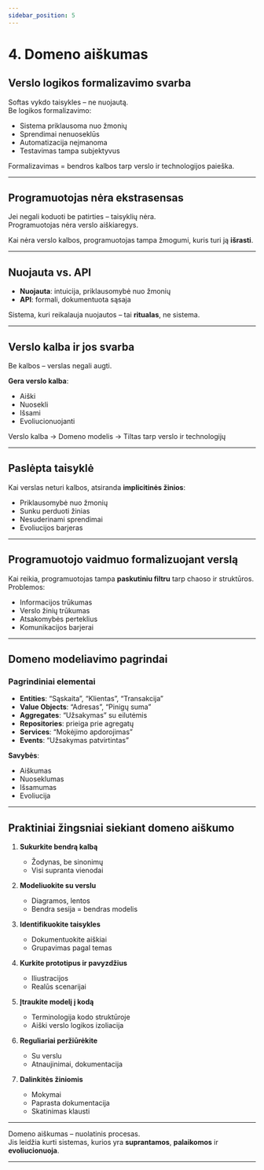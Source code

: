 ```yaml
---
sidebar_position: 5
---
```


# 4. Domeno aiškumas

## Verslo logikos formalizavimo svarba

Softas vykdo taisykles – ne nuojautą.  
Be logikos formalizavimo:  
- Sistema priklausoma nuo žmonių  
- Sprendimai nenuoseklūs  
- Automatizacija neįmanoma  
- Testavimas tampa subjektyvus

Formalizavimas = bendros kalbos tarp verslo ir technologijos paieška.

---

## Programuotojas nėra ekstrasensas

Jei negali koduoti be patirties – taisyklių nėra.  
Programuotojas nėra verslo aiškiaregys.  

Kai nėra verslo kalbos, programuotojas tampa žmogumi, kuris turi ją **išrasti**.

---

## Nuojauta vs. API

- **Nuojauta**: intuicija, priklausomybė nuo žmonių  
- **API**: formali, dokumentuota sąsaja  

Sistema, kuri reikalauja nuojautos – tai **ritualas**, ne sistema.

---

## Verslo kalba ir jos svarba

Be kalbos – verslas negali augti.

**Gera verslo kalba**:  
- Aiški  
- Nuosekli  
- Išsami  
- Evoliucionuojanti

Verslo kalba → Domeno modelis → Tiltas tarp verslo ir technologijų

---

## Paslėpta taisyklė

Kai verslas neturi kalbos, atsiranda **implicitinės žinios**:  
- Priklausomybė nuo žmonių  
- Sunku perduoti žinias  
- Nesuderinami sprendimai  
- Evoliucijos barjeras

---

## Programuotojo vaidmuo formalizuojant verslą

Kai reikia, programuotojas tampa **paskutiniu filtru** tarp chaoso ir struktūros.  
Problemos:  
- Informacijos trūkumas  
- Verslo žinių trūkumas  
- Atsakomybės perteklius  
- Komunikacijos barjerai

---

## Domeno modeliavimo pagrindai

### Pagrindiniai elementai

- **Entities**: “Sąskaita”, “Klientas”, “Transakcija”  
- **Value Objects**: “Adresas”, “Pinigų suma”  
- **Aggregates**: “Užsakymas” su eilutėmis  
- **Repositories**: prieiga prie agregatų  
- **Services**: “Mokėjimo apdorojimas”  
- **Events**: “Užsakymas patvirtintas”

**Savybės**:  
- Aiškumas  
- Nuoseklumas  
- Išsamumas  
- Evoliucija

---

## Praktiniai žingsniai siekiant domeno aiškumo

1. **Sukurkite bendrą kalbą**  
   - Žodynas, be sinonimų  
   - Visi supranta vienodai

2. **Modeliuokite su verslu**  
   - Diagramos, lentos  
   - Bendra sesija = bendras modelis

3. **Identifikuokite taisykles**  
   - Dokumentuokite aiškiai  
   - Grupavimas pagal temas

4. **Kurkite prototipus ir pavyzdžius**  
   - Iliustracijos  
   - Realūs scenarijai

5. **Įtraukite modelį į kodą**  
   - Terminologija kodo struktūroje  
   - Aiški verslo logikos izoliacija

6. **Reguliariai peržiūrėkite**  
   - Su verslu  
   - Atnaujinimai, dokumentacija

7. **Dalinkitės žiniomis**  
   - Mokymai  
   - Paprasta dokumentacija  
   - Skatinimas klausti

---

Domeno aiškumas – nuolatinis procesas.  
Jis leidžia kurti sistemas, kurios yra **suprantamos**, **palaikomos** ir **evoliucionuoja**.

---
